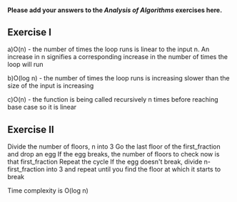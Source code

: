 #### Please add your answers to the ***Analysis of  Algorithms*** exercises here.

## Exercise I

a)O(n) - the number of times the loop runs is linear to the input n. An increase in n signifies a corresponding increase in the number of times the loop will run


b)O(log n) - the number of times the loop runs is increasing slower than the size of the input is increasing


c)O(n) - the function is being called recursively n times before reaching base case so it is linear

## Exercise II

Divide the number of floors, n into 3
Go the last floor of the first_fraction and drop an egg
If the egg breaks, the number of floors to check now is that first_fraction
Repeat the cycle
If the egg doesn't break, divide n-first_fraction into 3 and repeat until you find the floor at which it starts to break

Time complexity is O(log n)